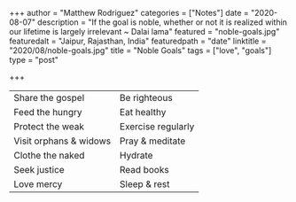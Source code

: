 +++
author = "Matthew Rodriguez"
categories = ["Notes"]
date = "2020-08-07"
description = "If the goal is noble, whether or not it is realized within our lifetime is largely irrelevant ~ Dalai lama"
featured = "noble-goals.jpg"
featuredalt = "Jaipur, Rajasthan, India"
featuredpath = "date"
linktitle = "2020/08/noble-goals.jpg"
title = "Noble Goals"
tags = ["love", "goals"]
type = "post"

+++

<table>
  <tr>
    <td>Share the gospel</td>
    <td>Be righteous</td>
  </tr>

  <tr>
    <td>Feed the hungry</td>
    <td>Eat healthy</td>
  </tr>

  <tr>
    <td>Protect the weak</td>
    <td>Exercise regularly</td>
  </tr>

  <tr>
    <td>Visit orphans & widows</td>
    <td>Pray & meditate</td>
  </tr>

  <tr>
    <td>Clothe the naked</td>
    <td>Hydrate</td>
  </tr>

  <tr>
    <td>Seek justice</td>
    <td>Read books</td>
  </tr>
  <tr>
    <td>Love mercy</td>
    <td>Sleep & rest</td>
  </tr>
</table>